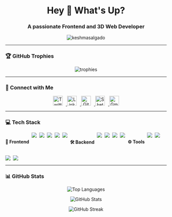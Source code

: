 <h1 align="center">Hey 👋 What's Up?</h1>

<h3 align="center">A passionate Frontend and 3D Web Developer</h3>

<p align="center">
  <img src="https://komarev.com/ghpvc/?username=keshmasalgado&label=Profile%20views&color=0e75b6&style=flat&t=1" alt="keshmasalgado" />
</p>

---

### 🏆 GitHub Trophies

<p align="center">
  <img src="https://github-profile-trophy.vercel.app/?username=keshmasalgado&theme=dracula&no-frame=true&margin-w=15" alt="trophies" />
</p>

---

### 🔗 Connect with Me
<p align="center">
  <a href="https://twitter.com/keshma_salgado" target="_blank">
    <img src="https://skillicons.dev/icons?i=twitter" alt="Twitter" height="30" width="30" style="margin-right:10px;" />
  </a>
  <a href="https://www.linkedin.com/in/keshma-salgado-6541932a8" target="_blank">
    <img src="https://skillicons.dev/icons?i=linkedin" alt="LinkedIn" height="30" width="30" style="margin-right:10px;" />
  </a>
  <a href="https://github.com/keshmasalgado" target="_blank">
    <img src="https://skillicons.dev/icons?i=github" alt="GitHub" height="30" width="30" style="margin-right:10px;" />
  </a>
  <a href="https://sketchfab.com/keshmasalgado11/models" target="_blank">
    <img src="https://skillicons.dev/icons?i=sketchfab" alt="Sketchfab" height="30" width="30" style="margin-right:10px;" />
  </a>
  <a href="mailto:keshmasalgado11@gmail.com" target="_blank">
    <img src="https://skillicons.dev/icons?i=gmail" alt="Gmail" height="30" width="30" />
  </a>
</p>

---

### 💻 Tech Stack

<div align="left" style="display:flex; flex-wrap:wrap; gap:8px;">

  <!-- Frontend -->
  <h4>🎨 Frontend</h4>
  <img src="https://img.shields.io/badge/HTML5-E34F26?style=for-the-badge&logo=html5&logoColor=white" />
  <img src="https://img.shields.io/badge/CSS3-1572B6?style=for-the-badge&logo=css3&logoColor=white" />
  <img src="https://img.shields.io/badge/JavaScript-F7DF1E?style=for-the-badge&logo=javascript&logoColor=black" />
  <img src="https://img.shields.io/badge/React-61DAFB?style=for-the-badge&logo=react&logoColor=black" />
  <img src="https://img.shields.io/badge/Tailwind_CSS-06B6D4?style=for-the-badge&logo=tailwind-css&logoColor=white" />

  <!-- Backend -->
  <h4>🛠️ Backend</h4>
  <img src="https://img.shields.io/badge/Node.js-339933?style=for-the-badge&logo=node.js&logoColor=white" />
  <img src="https://img.shields.io/badge/Express.js-000000?style=for-the-badge&logo=express&logoColor=white" />
  <img src="https://img.shields.io/badge/MongoDB-47A248?style=for-the-badge&logo=mongodb&logoColor=white" />
  <img src="https://img.shields.io/badge/C%23-239120?style=for-the-badge&logo=c-sharp&logoColor=white" />

  <!-- Tools -->
  <h4>⚙️ Tools</h4>
  <img src="https://img.shields.io/badge/Git-F05032?style=for-the-badge&logo=git&logoColor=white" />
  <img src="https://img.shields.io/badge/GitHub-181717?style=for-the-badge&logo=github&logoColor=white" />
  <img src="https://img.shields.io/badge/Vercel-000000?style=for-the-badge&logo=vercel&logoColor=white" />
  <img src="https://img.shields.io/badge/Blender-F5792A?style=for-the-badge&logo=blender&logoColor=white" />

</div>

---

### 📊 GitHub Stats
<p align="center">
  <img src="https://github-readme-stats.vercel.app/api/top-langs?username=keshmasalgado&show_icons=true&locale=en&layout=compact&theme=radical" alt="Top Languages" />
</p>

<p align="center">
  <img src="https://github-readme-stats.vercel.app/api?username=keshmasalgado&show_icons=true&locale=en&theme=radical" alt="GitHub Stats" />
</p>

<p align="center">
  <img src="https://github-readme-streak-stats.herokuapp.com/?user=keshmasalgado&theme=radical" alt="GitHub Streak" />
</p>
